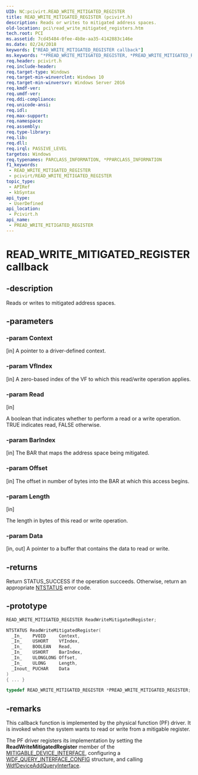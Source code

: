 ```yaml
---
UID: NC:pcivirt.READ_WRITE_MITIGATED_REGISTER
title: READ_WRITE_MITIGATED_REGISTER (pcivirt.h)
description: Reads or writes to mitigated address spaces.
old-location: pci\read_write_mitigated_registers.htm
tech.root: PCI
ms.assetid: 7cd45484-0fee-4b8e-aa35-4142883c146e
ms.date: 02/24/2018
keywords: ["READ_WRITE_MITIGATED_REGISTER callback"]
ms.keywords: "*PREAD_WRITE_MITIGATED_REGISTER, *PREAD_WRITE_MITIGATED_REGISTER callback function pointer [Buses], PCI.read_write_mitigated_registers, READ_WRITE_MITIGATED_REGISTER, ReadWriteMitigatedRegister, ReadWriteMitigatedRegister callback function [Buses], pcivirt/ReadWriteMitigatedRegister"
req.header: pcivirt.h
req.include-header: 
req.target-type: Windows
req.target-min-winverclnt: Windows 10
req.target-min-winversvr: Windows Server 2016
req.kmdf-ver: 
req.umdf-ver: 
req.ddi-compliance: 
req.unicode-ansi: 
req.idl: 
req.max-support: 
req.namespace: 
req.assembly: 
req.type-library: 
req.lib: 
req.dll: 
req.irql: PASSIVE_LEVEL
targetos: Windows
req.typenames: PARCLASS_INFORMATION, *PPARCLASS_INFORMATION
f1_keywords:
 - READ_WRITE_MITIGATED_REGISTER
 - pcivirt/READ_WRITE_MITIGATED_REGISTER
topic_type:
 - APIRef
 - kbSyntax
api_type:
 - UserDefined
api_location:
 - Pcivirt.h
api_name:
 - PREAD_WRITE_MITIGATED_REGISTER
---
```


# READ_WRITE_MITIGATED_REGISTER callback


## -description

Reads or writes to mitigated address spaces.

## -parameters

### -param Context 

[in]
A pointer to a driver-defined context.

### -param VfIndex 

[in]
A zero-based index of the VF to which this read/write operation applies.

### -param Read 

[in]


A boolean that indicates whether to perform a read or a write operation. TRUE indicates read, FALSE otherwise.

### -param BarIndex 

[in]
The BAR that maps the address space being mitigated.

### -param Offset 

[in]
The offset in number of bytes into the BAR at which this access begins.

### -param Length 

[in]


The length in bytes of this read or write operation.

### -param Data 

[in, out]
A pointer to a buffer that contains the data to read or write.

## -returns

Return STATUS_SUCCESS if the operation succeeds. Otherwise, return an appropriate <a href="https://docs.microsoft.com/windows-hardware/drivers/kernel/ntstatus-values">NTSTATUS</a> error code.

## -prototype

```cpp
READ_WRITE_MITIGATED_REGISTER ReadWriteMitigatedRegister;

NTSTATUS ReadWriteMitigatedRegister(
  _In_    PVOID     Context,
  _In_    USHORT    VfIndex,
  _In_    BOOLEAN   Read,
  _In_    USHORT    BarIndex,
  _In_    ULONGLONG Offset,
  _In_    ULONG     Length,
  _Inout_ PUCHAR    Data
)
{ ... }

typedef READ_WRITE_MITIGATED_REGISTER *PREAD_WRITE_MITIGATED_REGISTER;
```

## -remarks

This callback function is implemented by the physical function (PF) driver. It is invoked  when the system wants to read or write from a mitigable register.

The PF driver registers its implementation by setting the <b>ReadWriteMitigatedRegister</b> member of the <a href="https://docs.microsoft.com/windows-hardware/drivers/ddi/pcivirt/ns-pcivirt-_mitigable_device_interface">MITIGABLE_DEVICE_INTERFACE</a>, configuring a <a href="..\wdfqueryinterface\ns-wdfqueryinterface-_wdf_query_interface_config.md">WDF_QUERY_INTERFACE_CONFIG</a> structure, and calling <a href="..\wdfqueryinterface\nf-wdfqueryinterface-wdfdeviceaddqueryinterface.md">WdfDeviceAddQueryInterface</a>.

